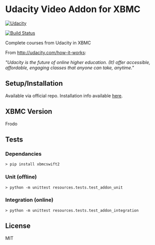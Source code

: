 Udacity Video Addon for XBMC
======================

[![Udacity](https://raw.github.com/lextoumbourou/plugin.video.udacity/master/icon.png)](https://www.udacity.com/)

[![Build Status](https://travis-ci.org/lextoumbourou/plugin.video.udacity.png?branch=master)](https://travis-ci.org/lextoumbourou/plugin.video.udacity)

Complete courses from Udacity in XBMC

From http://udacity.com/how-it-works:

*"Udacity is the future of online higher education. (It) offer accessible, affordable, engaging classes that anyone can take, anytime."*

## Setup/Installation

Available via official repo. Installation info available [here](http://wiki.xbmc.org/index.php?title=Add-ons).

## XBMC Version

Frodo

## Tests

### Dependancies

    > pip install xbmcswift2

### Unit (offline)

    > python -m unittest resources.tests.test_addon_unit

### Integration (online)

    > python -m unittest resources.tests.test_addon_integration

## License

MIT
